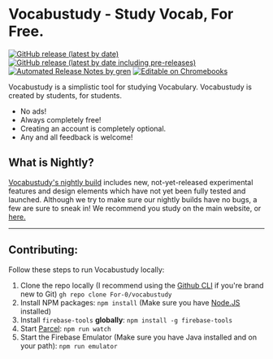 # Vocabustudy - Study Vocab, For Free.

[![GitHub release (latest by date)](https://img.shields.io/github/v/release/for-0/vocabustudy?label=latest%20version)](https://vocabustudy.org/)
[![GitHub release (latest by date including pre-releases)](https://img.shields.io/github/v/release/for-0/vocabustudy?include_prereleases&label=latest%20nightly)](https://nightly.vocabustudy.org/)
[![Automated Release Notes by gren](https://img.shields.io/badge/%F0%9F%A4%96-release%20notes-00B2EE.svg)](https://github-tools.github.io/github-release-notes/)
[![Editable on Chromebooks](https://img.shields.io/badge/editable%20on-Chromebooks-brightgreen)](https://gitpod.io/)

Vocabustudy is a simplistic tool for studying Vocabulary. Vocabustudy is created by students, for students.

- No ads!
- Always completely free!
- Creating an account is completely optional.
- Any and all feedback is welcome!

## What is Nightly?

[Vocabustudy's nightly build](https://nightly.vocabustudy.org/) includes new, not-yet-released experimental features and design elements which have not yet been fully tested and launched. Although we try to make sure our nightly builds have no bugs, a few are sure to sneak in! We recommend you study on the main website, or [here.](https://vocabustudy.org/)

-------------------

## Contributing:
Follow these steps to run Vocabustudy locally:
1. Clone the repo locally (I recommend using the [Github CLI](https://cli.github.com/manual/) if you're brand new to Git)
    `gh repo clone For-0/vocabustudy`
2. Install NPM packages: `npm install` (Make sure you have [Node.JS](https://nodejs.org/en/) installed)
3. Install `firebase-tools` **globally**: `npm install -g firebase-tools`
4. Start [Parcel](https://parceljs.org): `npm run watch`
5. Start the Firebase Emulator (Make sure you have Java installed and on your path): `npm run emulator`
